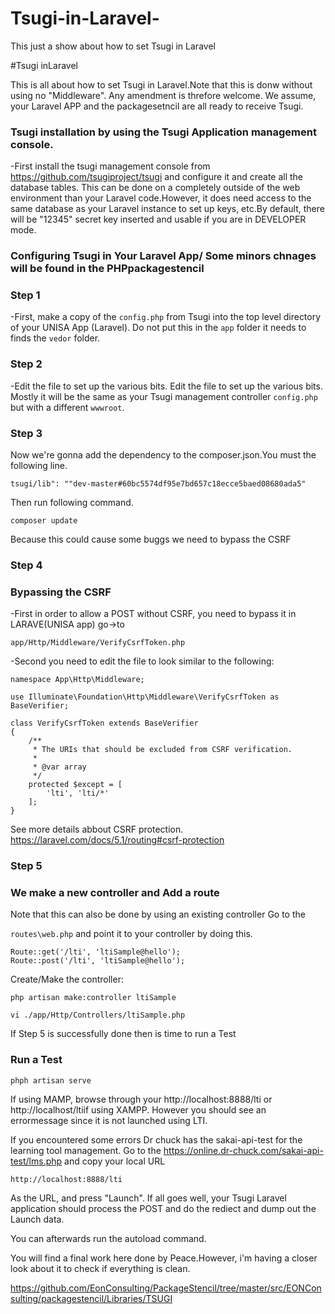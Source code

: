 # Tsugi-in-Laravel-
This just a show about how to set Tsugi in Laravel 

#Tsugi inLaravel 

This is all about how to set Tsugi in Laravel.Note that this is donw without using no "Middleware". Any amendment is threfore welcome.
We assume, your Laravel APP and the packagesetncil are all ready to receive Tsugi.
### Tsugi installation by using the Tsugi Application  management console. 

-First install the tsugi management console from https://github.com/tsugiproject/tsugi and configure it and create all the database tables. This can be done on a completely outside of the web environment than your Laravel code.However, it does need access to the same database as your Laravel instance to set up keys, etc.By default, there will be "12345" secret key inserted and usable if you are in DEVELOPER mode.

### Configuring Tsugi in Your Laravel App/ Some minors chnages will be found in the PHPpackagestencil 

### Step 1 
-First, make a copy  of the ```config.php``` from Tsugi into the top level directory of your UNISA App (Laravel). Do not put this in the ```app``` folder it needs to finds the ```vedor``` folder.



###  Step 2
-Edit the file to set up the various bits. Edit the file to set up the various bits. Mostly it will be the same as your Tsugi management controller ```config.php``` but with a different ```wwwroot```.


### Step 3
Now we're gonna add the dependency to the composer.json.You must the following line. 

```
tsugi/lib": ""dev-master#60bc5574df95e7bd657c18ecce5baed08680ada5"

```
Then run following command.

``` composer update ```

Because this could cause some buggs we need to bypass the CSRF

### Step 4
### Bypassing the CSRF

-First in order to allow a POST without CSRF, you need to bypass it in LARAVE(UNISA app) go->to 
```
app/Http/Middleware/VerifyCsrfToken.php

```

-Second you need to edit the file to look similar to the following: 

```
namespace App\Http\Middleware;

use Illuminate\Foundation\Http\Middleware\VerifyCsrfToken as BaseVerifier;

class VerifyCsrfToken extends BaseVerifier
{
    /**
     * The URIs that should be excluded from CSRF verification.
     *
     * @var array
     */
    protected $except = [
        'lti', 'lti/*'
    ];
}

```

See more details abbout CSRF protection. 
https://laravel.com/docs/5.1/routing#csrf-protection

### Step 5
### We make a new controller and Add a route
Note that this can also be done by using an existing controller
Go to the 

``` routes\web.php ```  and point it to your controller by doing this. 

```
Route::get('/lti', 'ltiSample@hello');
Route::post('/lti', 'ltiSample@hello');

```
Create/Make the controller:

```
php artisan make:controller ltiSample

vi ./app/Http/Controllers/ltiSample.php

```
If Step 5 is successfully done then is time to run a Test

### Run a Test

```
phph artisan serve

```
If using  MAMP, browse through your http://localhost:8888/lti or http://localhost/ltiif using XAMPP. However you should see an errormessage since it is not launched using LTI.

If you encountered some errors
Dr chuck has the sakai-api-test for the learning tool management.
Go to the https://online.dr-chuck.com/sakai-api-test/lms.php and copy  your local URL 
```
http://localhost:8888/lti
```

As the URL, and press "Launch". If all goes well, your Tsugi Laravel application should process the POST and do the rediect and dump out the Launch data.


You can afterwards  run the autoload command. 

You will find a final work here done by Peace.However, i'm having a closer look about it to check if everything is clean.

https://github.com/EonConsulting/PackageStencil/tree/master/src/EONConsulting/packagestencil/Libraries/TSUGI
